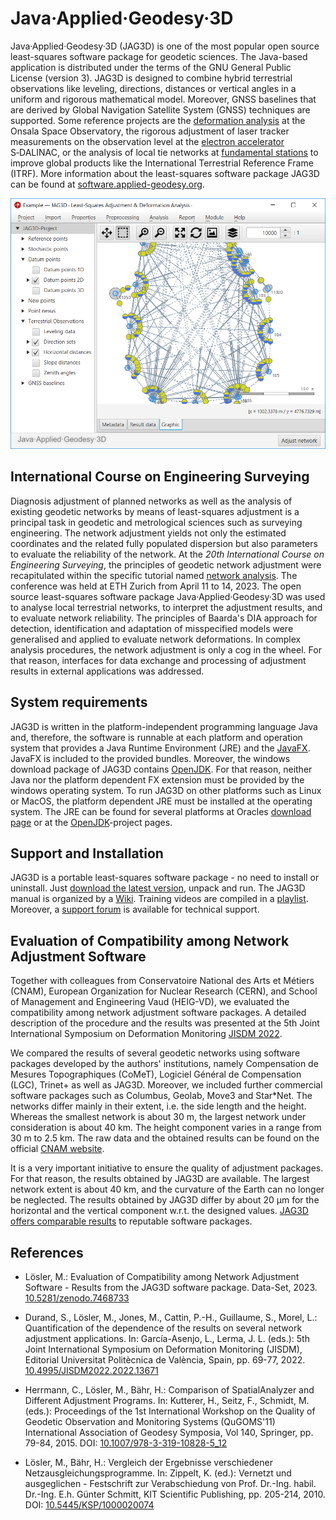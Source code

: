 Java·Applied·Geodesy·3D
=======================
Java·Applied·Geodesy·3D (JAG3D) is one of the most popular open source least-squares software package for geodetic sciences. The Java-based application is distributed under the terms of the GNU General Public License (version 3). JAG3D is designed to combine hybrid terrestrial observations like leveling, directions, distances or vertical angles in a uniform and rigorous mathematical model. Moreover, GNSS baselines that are derived by Global Navigation Satellite System (GNSS) techniques are supported. Some reference projects are the [deformation analysis](https://software.applied-geodesy.org/en/deformation_analysis) at the Onsala Space Observatory, the rigorous adjustment of laser tracker measurements on the observation level at the [electron accelerator](https://software.applied-geodesy.org/en/electron_accelerator) S‑DALINAC, or the analysis of local tie networks at [fundamental stations](https://software.applied-geodesy.org/en/fundamental_station) to improve global products like the International Terrestrial Reference Frame (ITRF). More information about the least-squares software package JAG3D can be found at [software.applied-geodesy.org](https://software.applied-geodesy.org/)</a>.

![Java Applied Geodesy 3D (JAG3D)](/.images/jag3d.png?raw=true "Java·Applied·Geodesy·3D (JAG3D)")

International Course on Engineering Surveying
---------------------------------------------
Diagnosis adjustment of planned networks as well as the analysis of existing geodetic networks by means of least-squares adjustment is a principal task in geodetic and metrological sciences such as surveying engineering. The network adjustment yields not only the estimated coordinates and the related fully populated dispersion but also parameters to evaluate the reliability of the network. At the *20th International Course on Engineering Surveying*, the principles of geodetic network adjustment were recapitulated within the specific tutorial named [network analysis](https://software.applied-geodesy.org/en/quality_assurance). The conference was held at ETH Zurich from April 11 to 14, 2023. The open source least-squares software package Java·Applied·Geodesy·3D was used to analyse local terrestrial networks, to interpret the adjustment results, and to evaluate network reliability. The principles of Baarda's DIA approach for detection, identification and adaptation of misspecified models were generalised and applied to evaluate network deformations. In complex analysis procedures, the network adjustment is only a cog in the wheel. For that reason, interfaces for data exchange and processing of adjustment results in external applications was addressed.


System requirements
-------------------
JAG3D is written in the platform-independent programming language Java and, therefore, the software is runnable at each platform and operation system that provides a Java Runtime Environment (JRE) and the [JavaFX](https://openjfx.io). JavaFX is included to the provided bundles. Moreover, the windows download package of JAG3D contains [OpenJDK](https://openjdk.java.net). For that reason, neither Java nor the platform dependent FX extension must be provided by the windows operating system. To run JAG3D on other platforms such as Linux or MacOS, the platform dependent JRE must be installed at the operating system. The JRE can be found for several platforms at Oracles [download page](https://java.oracle.com) or at the [OpenJDK](https://openjdk.java.net)-project pages.


Support and Installation
------------------------
JAG3D is a portable least-squares software package - no need to install or uninstall. Just [download the latest version](https://github.com/applied-geodesy/jag3d/releases/latest), unpack and run. The JAG3D manual is organized by a [Wiki](https://software.applied-geodesy.org/wiki/). Training videos are compiled in a [playlist](https://www.youtube.com/playlist?list=PLyOqiH7SWWC94Zmi5TVT7ClDqQWNrjbJ1). Moreover, a [support forum](https://software.applied-geodesy.org/forum/) is available for technical support. 


Evaluation of Compatibility among Network Adjustment Software
-------------------------------------------------------------
Together with colleagues from Conservatoire National des Arts et Métiers (CNAM), European Organization for Nuclear Research (CERN), and School of Management and Engineering Vaud (HEIG-VD), we evaluated the compatibility among network adjustment software packages. A detailed description of the procedure and the results was presented at the 5th Joint International Symposium on Deformation Monitoring [JISDM 2022](https://jisdm2022.webs.upv.es). 

We compared the results of several geodetic networks using software packages developed by the authors' institutions, namely Compensation de Mesures Topographiques (CoMeT), Logiciel Général de Compensation (LGC), Trinet+ as well as JAG3D. Moreover, we included further commercial software packages such as Columbus, Geolab, Move3 and Star*Net. The networks differ mainly in their extent, i.e. the side length and the height. Whereas the smallest network is about 30 m, the largest network under consideration is about 40 km. The height component varies in a range from 30 m to 2.5 km. The raw data and the obtained results can be found on the official [CNAM website](https://comet.esgt.cnam.fr/comparisons).

It is a very important initiative to ensure the quality of adjustment packages. For that reason, the results obtained by JAG3D are available. The largest network extent is about 40 km, and the curvature of the Earth can no longer be neglected. The results obtained by JAG3D differ by about 20 µm for the horizontal and the vertical component w.r.t. the designed values. [JAG3D offers comparable results](https://doi.org/10.5281/zenodo.7468733) to reputable software packages.

References
----------
- Lösler, M.: Evaluation of Compatibility among Network Adjustment Software - Results from the JAG3D software package. Data-Set, 2023. [10.5281/zenodo.7468733](https://doi.org/10.5281/zenodo.7468733)

- Durand, S., Lösler, M., Jones, M., Cattin, P.-H., Guillaume, S., Morel, L.: Quantification of the dependence of the results on several network adjustment applications. In: García-Asenjo, L., Lerma, J. L. (eds.): 5th Joint International Symposium on Deformation Monitoring (JISDM), Editorial Universitat Politècnica de València, Spain, pp. 69-77, 2022. [10.4995/JISDM2022.2022.13671](https://doi.org/10.4995/JISDM2022.2022.13671)

- Herrmann, C., Lösler, M., Bähr, H.: Comparison of SpatialAnalyzer and Different Adjustment Programs. In: Kutterer, H., Seitz, F., Schmidt, M. (eds.): Proceedings of the 1st International Workshop on the Quality of Geodetic Observation and Monitoring Systems (QuGOMS'11) International Association of Geodesy Symposia, Vol 140, Springer, pp. 79-84, 2015. DOI: [10.1007/978-3-319-10828-5_12](https://doi.org/10.1007/978-3-319-10828-5_12)

- Lösler, M., Bähr, H.: Vergleich der Ergebnisse verschiedener Netzausgleichungsprogramme. In: Zippelt, K. (ed.): Vernetzt und ausgeglichen - Festschrift zur Verabschiedung von Prof. Dr.-Ing. habil. Dr.-Ing. E.h. Günter Schmitt, KIT Scientific Publishing, pp. 205-214, 2010. DOI: [10.5445/KSP/1000020074](https://doi.org/10.5445/KSP/1000020074)
